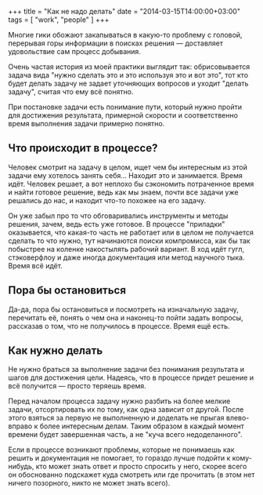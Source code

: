 +++
title = "Как не надо делать"
date = "2014-03-15T14:00:00+03:00"
tags = [
    "work",
    "people"
]
+++

Многие гики обожают закапываться в какую-то проблему с головой, перерывая горы информации в поисках решения &mdash; доставляет удовольствие сам процесс добывания.

Очень частая история из моей практики выглядит так: обрисовывается задача вида "нужно сделать это и это используя это и вот это", тот кто будет делать задачу не задает уточняющих вопросов и уходит "делать задачу", считая что ему всё понятно.

При постановке задачи есть понимание пути, который нужно пройти для достижения результата, примерной скорости и соответственно время выполнения задачи примерно понятно.

<!--more-->

Что происходит в процессе?
--------------------------

Человек смотрит на задачу в целом, ищет чем бы интересным из этой задачи ему хотелось занять себя... Находит это и занимается. Время идёт. Человек решает, а вот неплохо бы сэкономить потраченное время и найти готовое решение, ведь как мы знаем, почти все задачи уже решались до нас, и находит что-то похожее на его задачу.

Он уже забыл про то что обговаривались инструменты и методы решения, зачем, ведь есть уже готовое. В процессе "приладки" оказывается, что какая-то часть не работает или в целом не получается сделать то что нужно, тут начинаются поиски компромисса, как бы так побыстрее на коленке накостылять рабочий вариант. В ход идёт гугл, стэковерфлоу и даже иногда документация или метод научного тыка. Время всё идёт.

Пора бы остановиться
--------------------

Да-да, пора бы остановиться и посмотреть на изначальную задачу, перечитать её, понять о чем она и наконец-то пойти задать вопросы, рассказав о том, что не получилось в процессе. Время ещё есть.

Как нужно делать
----------------

Не нужно браться за выполнение задачи без понимания результата и шагов для достижения цели. Надеясь, что в процессе придет решение и всё получится &mdash; просто теряешь время.

Перед началом процесса задачу нужно разбить на более мелкие задачи, отсортировать их по тому, как одна зависит от другой. После этого взяться за первую не выполненную и доделать не прыгая влево-вправо к более интересным делам. Таким образом в каждый момент времени будет завершенная часть, а не "куча всего недоделанного".

Если в процессе возникают проблемы, которые не понимаешь как решить и документация не помогает, то гораздо лучше подойти к кому-нибудь, кто может знать ответ и просто спросить у него, скорее всего он обоснованно подскажет куда смотреть или где прочитать (в этом нет ничего позорного, никто не может знать всего).
